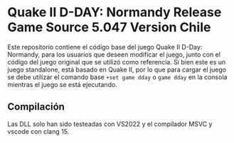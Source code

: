 # Quake II D-DAY: Normandy Release Game Source 5.047 Version Chile

Este repositorio contiene el código base del juego Quake II D-Day: Normandy, para los usuarios que deseen modificar el juego, junto con el código del juego original que se utilizó como referencia. Si bien este es un juego standalone, está basado en Quake II, por lo que para cargar el juego se debe utilizar el comando base `+set game dday` o `game dday` en la consola mientras el juego se está ejecutando.


## Compilación

Las DLL solo han sido testeadas con VS2022 y el compilador MSVC y vscode con clang 15.
